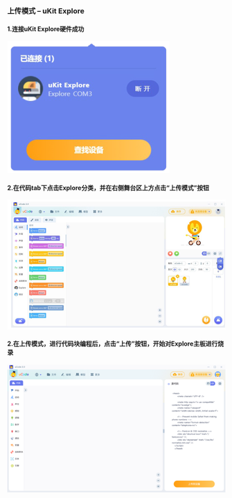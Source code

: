 
###  上传模式 – uKit Explore

#### 1.连接uKit Explore硬件成功
![](../../assets/images/course-zh/course5/course5-4/001.png)  

#### 2.在代码tab下点击Explore分类，并在右侧舞台区上方点击“上传模式”按钮
![](../../assets/images/course-zh/course5/course5-4/002.png)  

#### 2.在上传模式，进行代码块编程后，点击“上传”按钮，开始对Explore主板进行烧录
![](../../assets/images/course-zh/course5/course5-4/003.png)  

